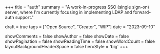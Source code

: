 +++
title = "auth"
summary = "A work-in-progress SSO (single sign-on) server, where I'm currently focusing in implementing LDAP and forward-auth support."

draft = true
tags = ["Open Source", "Creator", "WIP"]
date = "2023-09-10"

showComments = false
showAuthor = false
showDate = false
showPagination = false
showReadingTime = false
showWordCount = false
layoutBackgroundHeaderSpace = false
heroStyle = 'big'
+++

